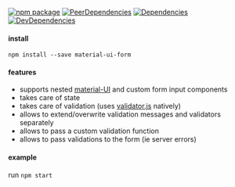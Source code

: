 [![npm package](https://img.shields.io/npm/v/material-ui-form.svg)](https://www.npmjs.com/package/material-ui-form)
[![PeerDependencies](https://img.shields.io/david/peer/unitedhubs/material-ui-form.svg)](https://david-dm.org/unitedhubs/material-ui-form?type=peer)
[![Dependencies](https://img.shields.io/david/unitedhubs/material-ui-form.svg)](https://david-dm.org/unitedhubs/material-ui-form)
[![DevDependencies](https://img.shields.io/david/dev/unitedhubs/material-ui-form.svg)](https://david-dm.org/unitedhubs/material-ui-form?type=dev)

#### install
```
npm install --save material-ui-form
```

#### features

- supports nested [material-UI](https://material-ui-1dab0.firebaseapp.com/getting-started/usage/) and custom form input components
- takes care of state
- takes care of validation (uses [validator.js](https://github.com/chriso/validator.js) natively)
- allows to extend/overwrite validation messages and validators separately
- allows to pass a custom validation function
- allows to pass validations to the form (ie server errors)

#### example

run `npm start`
